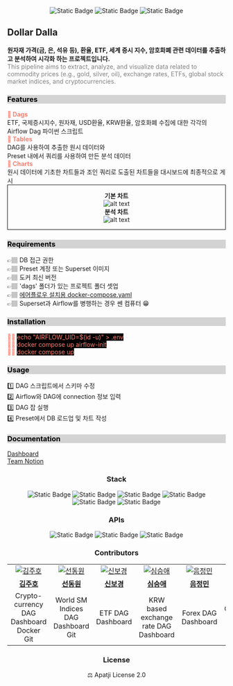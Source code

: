 <div style="text-align: center;">

![Static Badge](https://img.shields.io/badge/review-pending-black)
![Static Badge](https://img.shields.io/badge/build-passing-lightgreen)
![Static Badge](https://img.shields.io/badge/charts-passing-lightgreen)

</div>

## Dollar Dalla
**원자재 가격(금, 은, 석유 등), 환율, ETF, 세계 증시 지수, 암호화폐 관련 데이터를 추출하고 분석하여 시각화 하는 프로젝트입니다.** </br><span style="color:grey">This pipeline aims to extract, analyze, and visualize data related to commodity prices (e.g., gold, silver, oil), exchange rates, ETFs, global stock market indices, and cryptocurrencies.</span>

<h3 style="color: black; display: block; background-color: lightgrey;">

Features

</h3>
<strong style="color:salmon">🎄 Dags</strong></br>
ETF, 국제증시지수, 원자재, USD환율, KRW환율, 암호화폐 수집에 대한 각각의 Airflow Dag 파이썬 스크립트</br>
<strong style="color:salmon">🎄 Tables</strong></br>
DAG를 사용하여 추출한 원시 데이터와</br>
Preset 내에서 쿼리를 사용하여 만든 분석 데이터</br>
<strong style="color:salmon">🎄 Charts</strong></br>
원시 데이터에 기초한 차트들과 조인 쿼리로 도출된 차트들을 대시보드에 최종적으로 게시

<div style="text-align:center; border:1px solid black">

**기본 차트**</br>
![alt text](basic_charts.gif)
</br>
**분석 차트**</br>
![alt text](joined_charts.gif)
</div>

<span style="color: black; display: block; background-color: lightgrey;">

### Requirements

</span>
👉🏽 DB 접근 권한</br>
👉🏽 Preset 계정 또는 Superset 이미지</br>
👉🏽 도커 최신 버전</br>
👉🏽 'dags' 폴더가 있는 프로젝트 폴더 셋업</br>
👉🏽 <a href="https://airflow.apache.org/docs/apache-airflow/stable/howto/docker-compose/index.html">에어플로우 설치용 docker-compose.yaml</a></br>
👉🏽 Superset과 Airflow를 병행하는 경우 쎈 컴퓨터 😁

<span style="color: black; display: block; background-color: lightgrey;">

### Installation

</span>
<div style="color: salmon">
☝🏽 <span style="background-color: black">echo "AIRFLOW_UID=$(id -u)" > .env</span></br>
✌🏽 <span style="background-color: black">docker compose up airflow-init</span></br>
🤟🏽 <span style="background-color: black">docker compose up</span></br>
</div>

<span style="color: black; display: block; background-color: lightgrey;">

### Usage

</span>

1️⃣ DAG 스크립트에서 스키마 수정</br>
2️⃣ Airflow와 DAG에 connection 정보 입력</br>
3️⃣ DAG 잡 실행 </br>
4️⃣ Preset에서 DB 로드업 및 차트 작성

<span style="color: black; display: block; background-color: lightgrey;">

### Documentation

</span>

[Dashboard](https://c27cdb74.us1a.app.preset.io/superset/dashboard/8/?native_filters_key=dePRFh8jT3k-1BKZDVxzNafS8UWRBPHYAL-HO3onQt7CSZv-Csy5SF3ErebAH2zc)</br>
[Team Notion](https://www.notion.so/30fcf69afcef4918b74e5cc551fd6aaf)

<div style="text-align: center">

### Stack
![Static Badge](https://img.shields.io/badge/preset-%E2%9D%A4-black?style=plastic&logo=apachesuperset&logoColor=%23ffffff)
![Static Badge](https://img.shields.io/badge/Python-3.12-black?style=plastic&logo=python&logoColor=%23ffffff)
![Static Badge](https://img.shields.io/badge/airflow-2.10.2-black?style=plastic&logo=apacheairflow&logoColor=%23ffffff)
![Static Badge](https://img.shields.io/badge/redshift-%E2%9D%A4-black?style=plastic&logo=amazonredshift&logoColor=%23ffffff)
![Static Badge](https://img.shields.io/badge/docker-27.3.1-black?style=plastic&logo=docker&logoColor=%23ffffff)
![Static Badge](https://img.shields.io/badge/git-2.43.0-black?style=plastic&logo=git&logoColor=%23ffffff)

### APIs
![Static Badge](https://img.shields.io/badge/yfinance-0.2.50-black?style=plastic&logo=internetarchive&logoColor=%23ffffff)
![Static Badge](https://img.shields.io/badge/Binance-2.9-black?style=plastic&logo=binance&logoColor=%23ffffff)
![Static Badge](https://img.shields.io/badge/kexim-%E2%9D%A4-black?style=plastic&logo=adminer&logoColor=%23ffffff)

### Contributors
<table>
  <tr>
    <td align="center">
      <a href="https://github.com/hosic2">
        <img src="https://github.com/hosic2.png" alt="김주호" />
      </a>
    </td>
     <td align="center">
      <a href="https://github.com/boolYikes">
        <img src="https://github.com/boolYikes.png" alt="선동원" />
      </a>
    </td>
    <td align="center">
      <a href="https://github.com/bkshin01">
        <img src="https://github.com/bkshin01.png" alt="신보경" />
      </a>
    </td>
    <td align="center">
      <a href="https://github.com/saeson7210">
        <img src="https://github.com/saeson7210.png" alt="심승애" />
      </a>
    </td>
    <td align="center">
      <a href="https://github.com/j-eum">
        <img src="https://github.com/j-eum.png" alt="음정민" />
      </a>
    </td>
    <td align="center">
      <a href="https://github.com/HssngH">
          <img src="https://github.com/HssngH.png" alt="현승현" />
      </a>
    </td>
  </tr>
  <tr>
    <td align="center">
      <a href="https://github.com/hosic2">
        <b>김주호</b>
      </a>
    </td>
     <td align="center">
      <a href="https://github.com/boolYikes">
        <b>선동원</b>
      </a>
    </td>
    <td align="center">
      <a href="https://github.com/bkshin01">
        <b>신보경</b>
      </a>
    </td>
    <td align="center">
      <a href="https://github.com/saeson7210">
        <b>심승애</b>
      </a>
    </td>
    <td align="center">
      <a href="https://github.com/j-eum">
        <b>음정민</b>
      </a>
    </td>
    <td align="center">
      <a href="https://github.com/HssngH">
        <b>현승현</b>
      </a>
    </td>
  </tr>
  <tr>
    <td align="center">
      <span>Crypto-currency DAG</br>Dashboard</br>Docker</br>Git</span>
    </td>
    <td align="center">
      <span>World SM Indices DAG</br>Dashboard</br>Git</span>
    </td>
    <td align="center">
      <span>ETF DAG</br>Dashboard</span>
    </td>
    <td align="center">
      <span>KRW based exchange rate DAG</br>Dashboard</span>
    </td>
    <td align="center">
      <span>Forex DAG</br>Dashboard</span>
    </td>
    <td align="center">
      <span>Commodities DAG</br>Dashboard</span>
    </td>
  </tr>
</table>

### License
⚖ Apatji License 2.0

</div>


